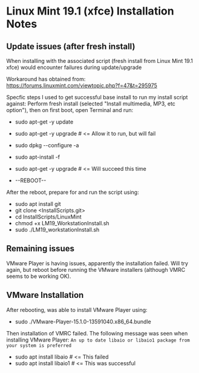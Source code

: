# Linux Mint 19.1 (xfce) Installation Notes

## Update issues (after fresh install)
When installing with the associated script (fresh install from Linux Mint 19.1 xfce)
would encounter failures during update/upgrade

Workaround has obtained from:
https://forums.linuxmint.com/viewtopic.php?f=47&t=295975

Specfic steps I used to get successful base install to run my install script against:
Perform fresh install (selected "Install multimedia, MP3, etc option"), then on first boot, open Terminal and run:

* sudo apt-get -y update
* sudo apt-get -y upgrade # <= Allow it to run, but will fail
* sudo dpkg --configure -a
* sudo apt-install -f
* sudo apt-get -y upgrade # <= Will succeed this time

* --REBOOT--

After the reboot, prepare for and run the script using:

* sudo apt install git
* git clone <InstallScripts.git>
* cd InstallScripts/LinuxMint
* chmod +x LM19_WorkstationInstall.sh
* sudo ./LM19_workstationInstall.sh

## Remaining issues
VMware Player is having issues, apparently the installation failed.  Will try again, but reboot before running the VMware installers (although VMRC seems to be working OK).

## VMware Installation

After rebooting, was able to install VMware Player using:
* sudo ./VMware-Player-15.1.0-13591040.x86_64.bundle

Then installation of VMRC failed.  The following message was seen when installing VMware Player:
```An up to date libaio or libaio1 package from your system is preferred```

* sudo apt install libaio  # <= This failed
* sudo apt install libaio1 # <= This was successful




